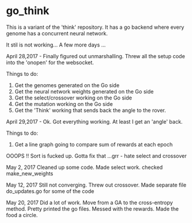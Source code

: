 # go_think
This is a variant of the 'think' repository. It has a go backend where every genome has
a concurrent neural network.

It stil is not working... A few more days ... 

April 28,2017 - Finally figured out unmarshalling. Threw all the setup
code into the 'onopen' for the websocket. 

Things to do:

1. Get the genomes generated on the Go side
2. Get the neural network weights generated on the Go side
3. Get the select/crossover working on the Go side
4. Get the mutation working on the Go side
5. Get the 'Think' working that sends back the angle to the rover.

April 29,2017 - Ok. Got everything working. At least I get an 'angle' back.

Things to do:

1. Get a line graph going to compare sum of rewards at each epoch

OOOPS !! Sort is fucked up. Gotta fix that ...grr - hate select and crossover


May 2, 2017 Cleaned up some code. Made select work. checked make_new_weights

May 12, 2017 Still not converging. Threw out crossover. Made separate file 
    do_updates.go for some of the code

May 20, 2017 Did a lot of work. Move from a GA to the cross-entropy method. Pretty printed the go files. Messed with the rewards. Made the food a circle.

